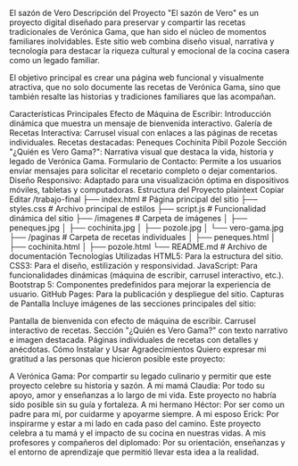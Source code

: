 El sazón de Vero
Descripción del Proyecto
"El sazón de Vero" es un proyecto digital diseñado para preservar y compartir las recetas tradicionales de Verónica Gama, que han sido el núcleo de momentos familiares inolvidables. Este sitio web combina diseño visual, narrativa y tecnología para destacar la riqueza cultural y emocional de la cocina casera como un legado familiar.

El objetivo principal es crear una página web funcional y visualmente atractiva, que no solo documente las recetas de Verónica Gama, sino que también resalte las historias y tradiciones familiares que las acompañan.

Características Principales
Efecto de Máquina de Escribir:
Introducción dinámica que muestra un mensaje de bienvenida interactivo.
Galería de Recetas Interactiva:
Carrusel visual con enlaces a las páginas de recetas individuales.
Recetas destacadas:
Peneques
Cochinita Pibil
Pozole
Sección "¿Quién es Vero Gama?":
Narrativa visual que destaca la vida, historia y legado de Verónica Gama.
Formulario de Contacto:
Permite a los usuarios enviar mensajes para solicitar el recetario completo o dejar comentarios.
Diseño Responsivo:
Adaptado para una visualización óptima en dispositivos móviles, tabletas y computadoras.
Estructura del Proyecto
plaintext
Copiar
Editar
/trabajo-final
├── index.html           # Página principal del sitio
├── styles.css           # Archivo principal de estilos
├── script.js            # Funcionalidad dinámica del sitio
├── /imagenes            # Carpeta de imágenes
│   ├── peneques.jpg
│   ├── cochinita.jpg
│   ├── pozole.jpg
│   └── vero-gama.jpg
├── /paginas             # Carpeta de recetas individuales
│   ├── peneques.html
│   ├── cochinita.html
│   ├── pozole.html
└── README.md            # Archivo de documentación
Tecnologías Utilizadas
HTML5: Para la estructura del sitio.
CSS3: Para el diseño, estilización y responsividad.
JavaScript: Para funcionalidades dinámicas (máquina de escribir, carrusel interactivo, etc.).
Bootstrap 5: Componentes predefinidos para mejorar la experiencia de usuario.
GitHub Pages: Para la publicación y despliegue del sitio.
Capturas de Pantalla
Incluye imágenes de las secciones principales del sitio:

Pantalla de bienvenida con efecto de máquina de escribir.
Carrusel interactivo de recetas.
Sección "¿Quién es Vero Gama?" con texto narrativo e imagen destacada.
Páginas individuales de recetas con detalles y anécdotas.
Cómo Instalar y Usar
Agradecimientos
Quiero expresar mi gratitud a las personas que hicieron posible este proyecto:

A Verónica Gama: Por compartir su legado culinario y permitir que este proyecto celebre su historia y sazón.
A mi mamá Claudia: Por todo su apoyo, amor y enseñanzas a lo largo de mi vida. Este proyecto no habría sido posible sin su guía y fortaleza.
A mi hermano Héctor: Por ser como un padre para mí, por cuidarme y apoyarme siempre.
A mi esposo Erick: Por inspirarme y estar a mi lado en cada paso del camino. Este proyecto celebra a tu mamá y el impacto de su cocina en nuestras vidas.
A mis profesores y compañeros del diplomado: Por su orientación, enseñanzas y el entorno de aprendizaje que permitió llevar esta idea a la realidad.
